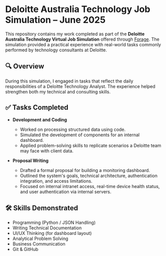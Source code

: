 # Deloitte Australia Technology Job Simulation – June 2025

This repository contains my work completed as part of the **Deloitte Australia Technology Virtual Job Simulation** offered through [Forage](https://www.theforage.com/). The simulation provided a practical experience with real-world tasks commonly performed by technology consultants at Deloitte.

## 🔍 Overview

During this simulation, I engaged in tasks that reflect the daily responsibilities of a Deloitte Technology Analyst. The experience helped strengthen both my technical and consulting skills.

## ✅ Tasks Completed

- **Development and Coding**
  - Worked on processing structured data using code.
  - Simulated the development of components for an internal dashboard.
  - Applied problem-solving skills to replicate scenarios a Deloitte team may face with client data.

- **Proposal Writing**
  - Drafted a formal proposal for building a monitoring dashboard.
  - Outlined the system's goals, technical architecture, authentication integration, and access limitations.
  - Focused on internal intranet access, real-time device health status, and user authentication via internal servers.

## 🛠️ Skills Demonstrated

- Programming (Python / JSON Handling)
- Writing Technical Documentation
- UI/UX Thinking (for dashboard layout)
- Analytical Problem Solving
- Business Communication
- Git & GitHub


